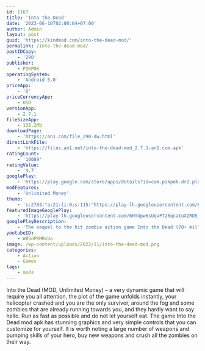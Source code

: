 ```yaml
---
id: 1167
title: 'Into the Dead'
date: '2023-06-10T02:00:04+07:00'
author: Admin
layout: post
guid: 'https://kindmod.com/into-the-dead-mod/'
permalink: /into-the-dead-mod/
postIDCopy:
    - '290'
publisher:
    - PIKPOK
operatingSystem:
    - 'Android 5.0'
priceApp:
    - '0'
priceCurrencyApp:
    - USD
versionApp:
    - 2.7.1
fileSizeApp:
    - 138.2Mb
downloadPage:
    - 'https://an1.com/file_290-dw.html'
directLinkFile:
    - 'https://files.an1.net/into-the-dead-mod_2.7.1-an1.com.apk'
ratingCount:
    - '10089'
ratingValue:
    - '4.7'
googlePlay:
    - 'https://play.google.com/store/apps/details?id=com.pikpok.dr2.play'
modFeatures:
    - 'Unlimited Money'
thumb:
    - 's:2703:"a:21:{i:0;s:115:"https://play-lh.googleusercontent.com/BHDlmphtQS6Jy9l4Nsho1e7sSE_kCJ27Hjp-yQ8A8szR8JSmyj0X7nCYoGuAHIMvcS0=w526-h296";i:1;s:115:"https://play-lh.googleusercontent.com/c4VK5axlTHuy3wtdXq-2nUG1xSCtLq7ZoVk7drlXQx-uePg8crMJ6NYJQKUx8KtzBIQ=w526-h296";i:2;s:116:"https://play-lh.googleusercontent.com/OSJbxhVUEFp1RZo2oeFX35xz5qlMV6qdseUZ4gQFMwBEMnsfd2YMTA_qFi4WDuNR03fC=w526-h296";i:3;s:114:"https://play-lh.googleusercontent.com/F1d444mx8IhaUDemVYU9cAwWIygD1pqYr1iXL6M322r6o32RqOLg-h_Xo1tbFN3DzQ=w526-h296";i:4;s:114:"https://play-lh.googleusercontent.com/ppWh3SseTCoI-RdimmefzG7O--tPMmBQeTvPkdOX0pP6iWlxN5BqQcThqkK8jDuD5w=w526-h296";i:5;s:114:"https://play-lh.googleusercontent.com/XNiaMdLHDIuxGNv0wX4mVrUVOTgv-y6cD6welP1BzJMat2ELW7TQI4VpWvEvrZf_EA=w526-h296";i:6;s:115:"https://play-lh.googleusercontent.com/Q0kJxR0_8llWhTExDUDiOF5Fkt3kNpe_20EzF0Xn1uLXBLv-ZZBEdzb88rAx139ywXw=w526-h296";i:7;s:116:"https://play-lh.googleusercontent.com/rJLToSG7GboJTQROFWnXdzd7vTQ0mgV1oMoRgT7fEzKvQtYjkOq8jAq7EGnwyC97bC7y=w526-h296";i:8;s:115:"https://play-lh.googleusercontent.com/qQ7xqEom45V4WiPIWovmer-Um--hkzBKlx3vvS5HVFiZzK71rX9iMDC41yMUA7CjAX8=w526-h296";i:9;s:115:"https://play-lh.googleusercontent.com/ZzF_bHiVrNF7V2908kwmlyKmuJ3e1NPIE1uU7j5OM5zG1wy2blukOISC_xkvuOuju1E=w526-h296";i:10;s:115:"https://play-lh.googleusercontent.com/e4KlB56kKa5RaC0ifjvBUnMKnpF7iPa_obvxocK6XKWtLJkex5qozmjv1yEmMPM8gQM=w526-h296";i:11;s:114:"https://play-lh.googleusercontent.com/_kLSuFNeaCJ0JkgjiouSadcM0nftAvEfjhL7RKSyqSqjOHp8ZoIOVV4sFr_gMjPGCA=w526-h296";i:12;s:115:"https://play-lh.googleusercontent.com/Q75X9sWccssaBezX5h3JMkFkB-0CAYt29UrzRMRwPMPKQowyHp4zXb0wTc4pBHP4cp4=w526-h296";i:13;s:116:"https://play-lh.googleusercontent.com/PzNo8gVgobKEiZ_CuzQ1U_OHdb4B086Q_Esm_E8yZ-OzPRxS5PYduHlDzRJpOj0rNRYT=w526-h296";i:14;s:114:"https://play-lh.googleusercontent.com/bTYpLZQqPtRBhV8r6fJyyC0yJtijHx8VPgCB9H15ii-yDKxg7zU7CPQBjk6R8E7AEQ=w526-h296";i:15;s:115:"https://play-lh.googleusercontent.com/q_eD71J2_xZNoO1llMV07DUO_k5wPfVYnE3hy11bg5PdwLfWypePHUK5LpFHlJaPvFk=w526-h296";i:16;s:115:"https://play-lh.googleusercontent.com/JEQ7RCHVbZcnsV8xnieqlaXsaT81o_SYB4KwnnnHsiS7QNH9wNkLQu6uF3eP32qfAuk=w526-h296";i:17;s:115:"https://play-lh.googleusercontent.com/lRKw-Oto-Ezp2TjuSBUrTaOV9qi1XS28jrcqZ4zOtKSQ714CWW8oVCh-hhR4cNgv4eI=w526-h296";i:18;s:114:"https://play-lh.googleusercontent.com/gFmQ8sGm16puSYkRcqVctVI-QTEmZVJyx1C06ZbUIfw5mpTK-UZnJm4HP3dDgIPoyw=w526-h296";i:19;s:115:"https://play-lh.googleusercontent.com/QddbCaVQP2c-pa_6U9CA6muw1RvCwR65Notn6wPbhFGAcWiXpJIgkBvMwv9xUjFaGac=w526-h296";i:20;s:115:"https://play-lh.googleusercontent.com/J76_wsqx0ttFvugWTU7fkdiujIFv7R_zjnFeSsxXaflbIBtgAfbsOycO35xVWm3qFt8=w526-h296";}";'
featuredImageGooglePlay:
    - 'https://play-lh.googleusercontent.com/6HYUpw6sUqvP726qcaIuXZRD5_0hAuMTZkAMeBuoaiMPOM7oVBSD8PsGteUe89gP7XY'
googlePlayDescription:
    - 'The sequel to the hit zombie action game Into the Dead (70+ million downloads)!Journey through the zombie apocalypse in a race to save your family. Arm yourself with an arsenal of powerful weapons and do whatever it takes to survive. Maim, mow down, and massacre the Dead - anything to keep moving! In a world where no one is safe, how far will you go to make it out alive?.Continue the nightmare with exclusive story events including a terrifying prequel to Night of the Living Dead and an expansion to the Ghostbusters universe.'
youtubeID:
    - W85nPRMRcUo
image: /wp-content/uploads/2022/11/into-the-dead-mod.png
categories:
    - Action
    - Games
tags:
    - mods
---
```


Into the Dead (MOD, Unlimited Money) – a very dynamic game that will require you all attention, the plot of the game unfolds instantly, your helicopter crashed and you are the only survivor, around the fog and some zombies that are already running towards you, and they hardly want to say hello. Run as fast as possible and do not let yourself eat. The game Into the Dead mod apk has stunning graphics and very simple controls that you can customize for yourself. It is worth noting a large number of weapons and pumping skills of your hero, buy new weapons and crush all the zombies on their way.